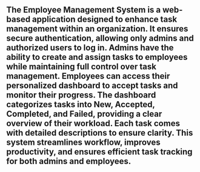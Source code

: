 

<h2>The Employee Management System is a web-based application designed to enhance task management within an organization. It ensures secure authentication, allowing only admins and authorized users to log in. Admins have the ability to create and assign tasks to employees while maintaining full control over task management. Employees can access their personalized dashboard to accept tasks and monitor their progress. The dashboard categorizes tasks into New, Accepted, Completed, and Failed, providing a clear overview of their workload. Each task comes with detailed descriptions to ensure clarity. This system streamlines workflow, improves productivity, and ensures efficient task tracking for both admins and employees.   
</h2>
        
   
